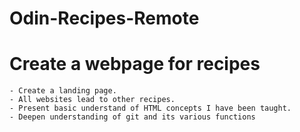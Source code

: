 # Odin-Recipes-Remote

#  Create a webpage for recipes
    - Create a landing page.
    - All websites lead to other recipes.
    - Present basic understand of HTML concepts I have been taught.
    - Deepen understanding of git and its various functions